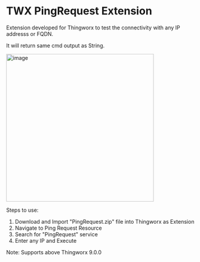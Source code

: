 # TWX PingRequest Extension

Extension developed for Thingworx to test the connectivity with any IP addresss or FQDN.

It will return same cmd output as String.

<img width="395" alt="image" src="https://user-images.githubusercontent.com/45957721/223495919-bd291653-5b7e-4a53-8c1e-af660eee19ef.png">

Steps to use:
1. Download and Import "PingRequest.zip" file into Thingworx as Extension
2. Navigate to Ping Request Resource
3. Search for "PingRequest" service
4. Enter any IP and Execute

Note: Supports above Thingworx 9.0.0
